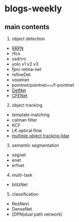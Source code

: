 # blogs-weekly

## main contents
1. object detection
  - [RRPN](https://github.com/mjq11302010044/RRPN)
  - rfcn
  - ssd/rrc
  - yolo v1 v2 v3
  - fpn/ retina-net
  - refineDet
  - voxelnet
  - pointnet/pointnet++/f-pointnet
  - [DetNet](https://zhuanlan.zhihu.com/p/39702482)
  - [CFENet](https://blog.csdn.net/nwu_NBL/article/details/81087567)

2. object tracking
  - template matching
  - calman filter 
  - KCF
  - LK optical flow
  - [multiple object tracking lidar](https://github.com/praveen-palanisamy/multiple-object-tracking-lidar/issues)


3. semantic segmentation
  - segnet
  - enet
  - erfnet

4. multi-task
  - blitzNet
  
5. classification
  - ResNext
  - DenseNet
  - [DPN(dual path network)
